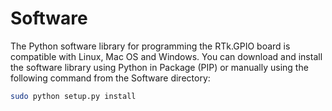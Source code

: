 # Software

The Python software library for programming the RTk.GPIO board is compatible with Linux, Mac OS and Windows. You can download and install the software library using Python in Package (PIP) or manually using the following command from the Software directory:

```bash
sudo python setup.py install
```
